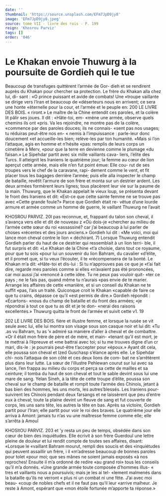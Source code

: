```yaml
---
date: ''
thumbnail: 'https://source.unsplash.com/EFm7JpD9jy8'
image: 'EFm7JpD9jy8.jpeg'
source: tome VII - livre des rois - P. 199
reign: 'Khosrou Parviz'
tags: []
order: '046'
---
```


# Le Khakan envoie Thuwurg à la poursuite de Gordieh qui le tue

Beaucoup de transfuges quittèrent l’armée de Gor-
dieh et se rendirent auprès du Khakan pour chercher sa protection. Le frère du Khakan alla chez lui, di- sant : «O prince puissant et avide de combats! Une «troupe vaillante se dirige vers l’Iran et beaucoup de «déserteurs nous en arrivent; ce sera une honte «éternelle pour la cour, et l’armée et le peuple en:
200 LE LIVRE DES BOIS.
« riront.» Le maître de la Chine entendit ces paroles,
et la colère lit pâlir ses joues. Il dit : «Hâte-toi, em- «mène une armée, observe quels chemins ils ont «pris. Va les rejoindre, ne montre pas de la colère, «commence par des paroles douces; ils ne connais- «sent pas nos usages; tu réduiras peut-être nos en-
« nemis à l’impuissance : parle-leur donc doucement «et accueille-les bien; relève-les par ton humanité. «Mais si l’on l’attaque, agis en homme et n’hésite
«pas: remplis de leurs corps un cimetière à Merv,
«pour que la terre en devienne comme le plumage «du faisan.»
Le Sipehdar partit avec six mille vaillants cava- liers, l’élite des Turcs. Il atteignit les Iraniens le quatrième jour; la femme au cœur de lion aperçut cette armée, mais elle n’en fut point émue: Elle cou-
rut de ses troupes vers le chef de la caravane, rapi- dement comme le vent, et fit placer tous les bagages derrière l’armée; puis elle alla inspecter le champ de bataille, revêtit l’armure de son frère et monta sur
un destrier ardent. Les deux armées formèrent leurs lignes; tous placèrent leur vie sur la paume de la main. Thuwurg, que le Khakan appelait le vieux loup, se présenta devant le front des Iraniens et dit: «Est-ce que cette sainte femme ne se trouve pas avec «Cette grande foule?» Parce que Gordieh était re- vêtue d’une lourde armure et armée comme un homme de guerre, le vaillant Thuwurg ne l’avait

KHOSROU PARVIZ. 20l pas reconnue, et, frappant du talon son cheval, il
s’avança vers elle et dit de nouveau z «Où dois-je «chercher au milieu de l’armée cette sœur du roi «assassiné? car j’ai beaucoup à lui parler de choses «récentes et des jours anciens.» Gordieh lui dit : «Me voici, moi qui lance mon cheval contre le lion « déchirant. 7)
Lorsque Thuwurg entendit Gordieh parler du
haut de ce destrier qui ressemblait à un lion terri-
ble, il fut surpris et dit: «Le Khakan de la Chine
«t’a choisie, dans tout ce royaume, pour que tu sois
«pour lui un souvenir du lion Bahram, du cavalier «d’élite, et il promet que, si tu veux l’écouter, il te
«récompensera de ta bonté. Le Khakan m’a dit:
«Hâte-toi et dis-lui : Si tu n’approuves pas ce que je
«t’ai fait dire, regarde mes paroles comme si elles «n’avaient pas été prononcées, car moi aussi j’ai
«renoncé à cette idée. Tu ne peux pas vouloir quit-
«ter ce pays ; ne le fais pas, quand même tu n’aurais «pas envie de te marier. Arrange les affaires de cette «manière, et si un conseil du Khakan ne te suffit «pas, l’ais un traité. Quiconque croit le Khakan «capable de faire ce que tu crains, dépasse ce qu’il
«est permis de dire.» Gordieh répondit : «Écartons- «nous du champ de bataille et du front des armées; «je répondrai à tout ce que tu as dit et je te don- «nerai des raisons excellentes.»
Thuwurg quitta le front de l’armée et suivit cette
v1. 19

202 LE LIVRE DES BOIS.
fière et illustre femme, et lorsque la rusée se vit
seule avec lui, elle lui montra son visage sous son
casque noir et lui dit: «Tu .as vu Bahram, tu as ’« admiré sa manière d’aller à cheval et de combattre.
«Or il était mon frère de père et de mère, et main-
«tenant qu’il est mort, je te mettrai à l’épreuve et
«me battrai avec toi; si tu me trouves digne d’un
cr mari, dis-le : je pourrais peut-être t’accepter pour «époux.» Ayant dit cela, elle poussa son cheval et
Ized Guschasp s’élance après elle. Le Sipehdar chi-
nois l’attaqua de son côté et ces deux lions de com-
bat ne s’arrêtèrent plus dans leur lutte. La sœur de l’illustre Pehlewan courut sur lui avec sa lance, l’en
frappa au milieu du corps et perça sa cette de mailles et sa ceinture; il tomba du haut de son cheval et tout le sable devint sous lui une mare de sang. Yelan Sineh, à la tête de cette troupe d’élite, poussa son
cheval sur le champ de bataille et rompit toute l’armée des Chinois, jetant à bas bien des hommes,
les uns morts, les autres’blessés. Les Iraniens pour- suivirent les Chinois pendant deux farsangs et ne laissèrent que peu d’entre eux à cheval; toute la plaine devint un fleuve de sang et fut couverte de corps, les uns sans tête, les autres la tête en bas.
Après sa victoire, Gordieh partit pour l’Iran; elle
partit pour voir le roi des braves. Le quatrième jour elle arriva à Amont: jamais tu n’as vu une
maîtresse femme comme elle; elle s’arrêta à Amouî

KHOSltOU PARVIZ. 203 et ’y resta un peu de temps, obsédée dans son cœur
de bien des inquiétudes. Elle écrivit à son frère Guerdouî une lettre pleine de douleur et lui rendit compte de toutes ses affaires, disant: «Lorsque le «vaillant Bahram mourut, rempli des soucis et des «inquiétudes qui peuvent assaillir un frère, i il «m’adresse beaucoup de bonnes paroles pour tolet «pour moi; que ses mânes ne soient jamais exposés
«à nos reproches! Ensuite il m’a ordonné de redire
«au grand roi» tous les conseils qu’il m’a donnés.
«Une grande armée toute composée d’hommes illus-
« tres et vaillants nous a poursuivis; mais je les ai tel-
«lement malmenés dans la bataille qu’ils ne verront
« plus ni un combat ni une fête. J’ai avec moi beau-
«coup de nobles chefs et il ne faut pas qu’il leur
«arrive malheur. Je reste à Amont, espérant que «mon étoile fortunée m’apporte ta réponse.»
